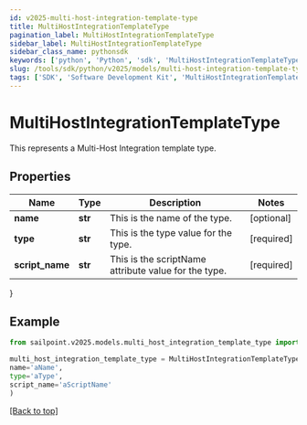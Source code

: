 ```yaml
---
id: v2025-multi-host-integration-template-type
title: MultiHostIntegrationTemplateType
pagination_label: MultiHostIntegrationTemplateType
sidebar_label: MultiHostIntegrationTemplateType
sidebar_class_name: pythonsdk
keywords: ['python', 'Python', 'sdk', 'MultiHostIntegrationTemplateType', 'V2025MultiHostIntegrationTemplateType'] 
slug: /tools/sdk/python/v2025/models/multi-host-integration-template-type
tags: ['SDK', 'Software Development Kit', 'MultiHostIntegrationTemplateType', 'V2025MultiHostIntegrationTemplateType']
---
```


# MultiHostIntegrationTemplateType

This represents a Multi-Host Integration template type.

## Properties

Name | Type | Description | Notes
------------ | ------------- | ------------- | -------------
**name** | **str** | This is the name of the type. | [optional] 
**type** | **str** | This is the type value for the type. | [required]
**script_name** | **str** | This is the scriptName attribute value for the type. | [required]
}

## Example

```python
from sailpoint.v2025.models.multi_host_integration_template_type import MultiHostIntegrationTemplateType

multi_host_integration_template_type = MultiHostIntegrationTemplateType(
name='aName',
type='aType',
script_name='aScriptName'
)

```
[[Back to top]](#) 

